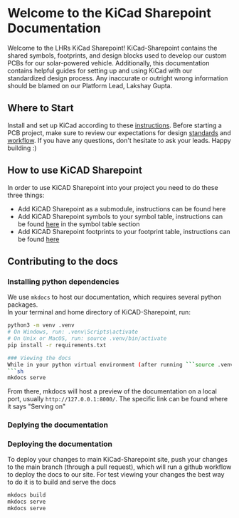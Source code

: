 # Welcome to the KiCad Sharepoint Documentation
Welcome to the LHRs KiCad Sharepoint! KiCad-Sharepoint contains the shared symbols, footprints, and design blocks used to develop our custom PCBs for our solar-powered vehicle. Additionally, this documentation contains helpful guides for setting up and using KiCad with our standardized design process. Any inaccurate or outright wrong information should be blamed on our Platform Lead, Lakshay Gupta. 
## Where to Start
Install and set up KiCad according to these [instructions](./KiCad-Setup.md/). Before starting a PCB project, make sure to review our expectations for design [standards](./Standards.md/) and [workflow](./Workflow.md/). If you have any questions, don't hesitate to ask your leads. Happy building :)

## How to use KiCAD Sharepoint
In order to use KiCAD Sharepoint into your project you need to do these three things:

- Add KiCAD Sharepoint as a submodule, instructions can be found here
- Add KiCAD Sharepoint symbols to your symbol table, instructions can be found [here](./Workflow.md/) in the symbol table section
- Add KiCAD Sharepoint footprints to your footprint table, instructions can be found [here](./Workflow.md)

## Contributing to the docs

### Installing python dependencies
We use ``mkdocs`` to host our documentation, which requires several python packages.  
In your terminal and home directory of KiCAD-Sharepoint, run:
```sh
python3 -m venv .venv
# On Windows, run: .venv\Scripts\activate
# On Unix or MacOS, run: source .venv/bin/activate
pip install -r requirements.txt

### Viewing the docs
While in your python virtual environment (after running ```source .venv/bin/activate```), run:
```sh
mkdocs serve
```
From there, mkdocs will host a preview of the documentation on a local port, usually ```http://127.0.0.1:8000/```. The specific link can be found where it says "Serving on"

### Deplying the documentation
### Deploying the documentation
To deploy your changes to main KiCad-Sharepoint site, push your changes to the main branch (through a pull request), which will run a github workflow to deploy the docs to our site. For test viewing your changes the best way to do it is to build and serve the docs
```sh
mkdocs build
mkdocs serve
mkdocs serve